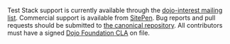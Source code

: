 Test Stack support is currently available through the [dojo-interest mailing list](http://mail.dojotoolkit.org/mailman/listinfo/dojo-interest). Commercial support is available from [SitePen](http://www.sitepen.com). Bug reports and pull requests should be submitted to [the canonical repository](https://github.com/csnover/dojo2-teststack/). All contributors must have a signed [Dojo Foundation CLA](http://dojofoundation.org/about/claForm) on file.